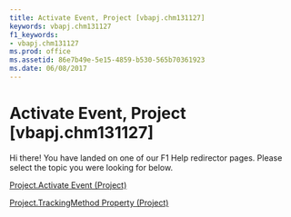 ```yaml
---
title: Activate Event, Project [vbapj.chm131127]
keywords: vbapj.chm131127
f1_keywords:
- vbapj.chm131127
ms.prod: office
ms.assetid: 86e7b49e-5e15-4859-b530-565b70361923
ms.date: 06/08/2017
---
```



# Activate Event, Project [vbapj.chm131127]

Hi there! You have landed on one of our F1 Help redirector pages. Please select the topic you were looking for below.

[Project.Activate Event (Project)](http://msdn.microsoft.com/library/fd3b89be-ea9a-5574-be1e-01e3d042a4a1%28Office.15%29.aspx)

[Project.TrackingMethod Property (Project)](http://msdn.microsoft.com/library/cda3f127-5fad-f486-f02d-6d6eeb0d5588%28Office.15%29.aspx)


